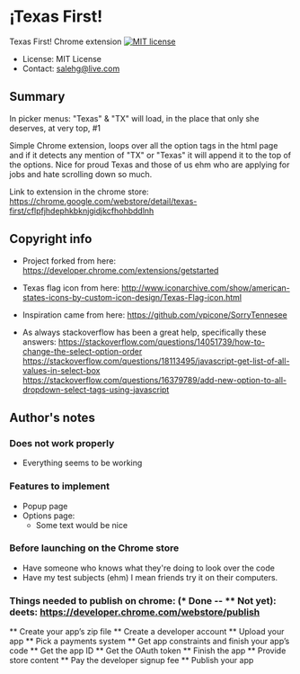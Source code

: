 # ¡Texas First!
Texas First! Chrome extension
[![MIT license](https://img.shields.io/badge/license-MIT-lightgrey.svg)](https://raw.githubusercontent.com/harvard-ios/assignment-5-almto3/master/LICENSE.txt)
* License: MIT License
* Contact: salehg@live.com

## Summary
  In picker menus: "Texas" & "TX" will load, in the place that only she deserves, at very top, #1

  Simple Chrome extension, loops over all the option tags in the html page and if it detects any mention of "TX" or "Texas" it will append it to the top of the options. Nice for proud Texas and those of us ehm who are applying for jobs and hate scrolling down so much.

  Link to extension in the chrome store:
    https://chrome.google.com/webstore/detail/texas-first/cflpfjhdephkbknjgidjkcfhohbddlnh

## Copyright info
  * Project forked from here:
    https://developer.chrome.com/extensions/getstarted

  * Texas flag icon from here:
    http://www.iconarchive.com/show/american-states-icons-by-custom-icon-design/Texas-Flag-icon.html

  * Inspiration came from here:
    https://github.com/vpicone/SorryTennesee

  * As always stackoverflow has been a great help, specifically these answers:
    https://stackoverflow.com/questions/14051739/how-to-change-the-select-option-order
    https://stackoverflow.com/questions/18113495/javascript-get-list-of-all-values-in-select-box
    https://stackoverflow.com/questions/16379789/add-new-option-to-all-dropdown-select-tags-using-javascript

## Author's notes

### Does not work properly
  * Everything seems to be working

### Features to implement
  * Popup page
  * Options page:
    * Some text would be nice

### Before launching on the Chrome store
  * Have someone who knows what they're doing to look over the code
  * Have my test subjects (ehm) I mean friends try it on their computers.


### Things needed to publish on chrome: (* Done -- ** Not yet): deets: https://developer.chrome.com/webstore/publish
  ** Create your app’s zip file
  ** Create a developer account
  ** Upload your app
  ** Pick a payments system
  ** Get app constraints and finish your app’s code
  ** Get the app ID
  ** Get the OAuth token
  ** Finish the app
  ** Provide store content
  ** Pay the developer signup fee
  ** Publish your app
